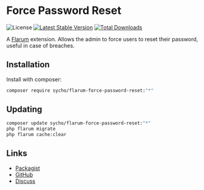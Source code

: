 # Force Password Reset

![License](https://img.shields.io/badge/license-MIT-blue.svg) [![Latest Stable Version](https://img.shields.io/packagist/v/sycho/flarum-force-password-reset.svg)](https://packagist.org/packages/sycho/flarum-force-password-reset) [![Total Downloads](https://img.shields.io/packagist/dt/sycho/flarum-force-password-reset.svg)](https://packagist.org/packages/sycho/flarum-force-password-reset)

A [Flarum](https://flarum.org) extension. Allows the admin to force users to reset their password, useful in case of breaches.

## Installation

Install with composer:

```sh
composer require sycho/flarum-force-password-reset:"*"
```

## Updating

```sh
composer update sycho/flarum-force-password-reset:"*"
php flarum migrate
php flarum cache:clear
```

## Links

- [Packagist](https://packagist.org/packages/sycho/flarum-force-password-reset)
- [GitHub](https://github.com/sycho/flarum-force-password-reset)
- [Discuss](https://discuss.flarum.org/d/PUT_DISCUSS_SLUG_HERE)

